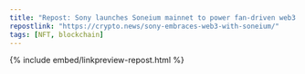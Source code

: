 ```yaml
---
title: "Repost: Sony launches Soneium mainnet to power fan-driven web3 experiences"
repostlink: "https://crypto.news/sony-embraces-web3-with-soneium/"
tags: [NFT, blockchain]
---
```


{% include embed/linkpreview-repost.html %}
